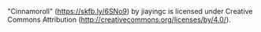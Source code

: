 "Cinnamoroll" (https://skfb.ly/6SNo9) by jiayingc is licensed under Creative Commons Attribution (http://creativecommons.org/licenses/by/4.0/).